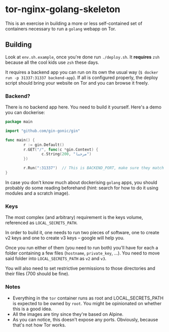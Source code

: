 tor-nginx-golang-skeleton
=========================

This is an exercise in building a more or less self-contained set of
containers necessary to run a `golang` webapp on Tor.

Building
--------

Look at `env.sh.example`, once you're done run `./deploy.sh`. It **requires**
`zsh` because all the cool kids use `zsh` these days.

It requires a backend app you can run on its own the usual way
(`$ docker run -p 31337:31337 backend-app`). If all is configured properly,
the deploy script should bring your website on Tor and you can browse it
freely.

### Backend?

There is no backend app here. You need to build it yourself. Here's a demo
you can dockerise:

```go
package main

import "github.com/gin-gonic/gin"

func main() {
        r := gin.Default()
        r.GET("/", func(c *gin.Context) {
                c.String(200, "مرحبا")
        })

        r.Run(":31337")  // This is BACKEND_PORT, make sure they match
}
```

In case you don't know much about dockerising `golang` apps, you should
probably do some reading beforehand (hint: search for how to do it using
modules and a scratch image).

### Keys

The most complex (and arbitrary) requirement is the keys volume, referenced
as `LOCAL_SECRETS_PATH`.

In order to build it, one needs to run two pieces of software, one to create
v2 keys and one to create v3 keys – google will help you.

Once you run either of them (you need to run both) you'll have for each a
folder containing a few files (`hostname`, `private_key`, ...). You need to
move said folder into `LOCAL_SECRETS_PATH` as `v2` and `v3`.

You will also need to set restrictive permissions to those directories and
their files (700 should be fine).

### Notes

* Everything in the `tor` container runs as root and LOCAL_SECRETS_PATH is
  expected to be owned by `root`. You might be opinionated on whether this
  is a good idea.
* All the images are tiny since they're based on Alpine.
* As you can notice, this doesn't expose any ports. Obviously, because
  that's not how Tor works.
